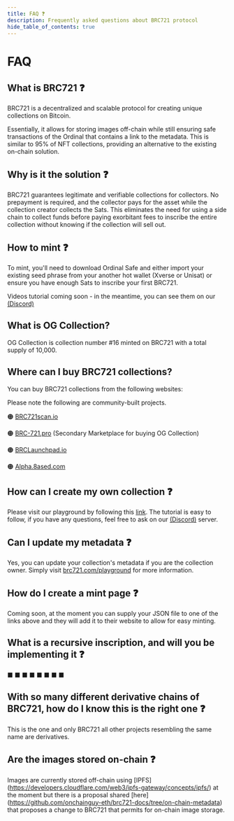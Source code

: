 ```yaml
---
title: FAQ ❓
description: Frequently asked questions about BRC721 protocol 
hide_table_of_contents: true
---
```


# FAQ

## What is BRC721 ❓

BRC721 is a decentralized and scalable protocol for creating unique collections on Bitcoin.

Essentially, it allows for storing images off-chain while still ensuring safe transactions of the Ordinal that contains a link to the metadata. This is similar to 95% of NFT collections, providing an alternative to the existing on-chain solution.

## Why is it the solution ❓

BRC721 guarantees legitimate and verifiable collections for collectors. No prepayment is required, and the collector pays for the asset while the collection creator collects the Sats. This eliminates the need for using a side chain to collect funds before paying exorbitant fees to inscribe the entire collection without knowing if the collection will sell out.

## How to mint ❓

To mint, you'll need to download Ordinal Safe and either import your existing seed phrase from your another hot wallet (Xverse or Unisat) or ensure you have enough Sats to inscribe your first BRC721.

Videos tutorial coming soon - in the meantime, you can see them on our [(Discord)](https://discord.com/invite/brc721) 

## What is OG Collection?

OG Collection is collection number #16 minted on BRC721 with a total supply of 10,000. 

## Where can I buy BRC721 collections?

You can buy BRC721 collections from the following websites:

Please note the following are community-built projects.

🟠 [BRC721scan.io](https://www.brc721scan.io/)

🟠 [BRC-721.pro](https://brc-721.pro/) (Secondary Marketplace for buying OG Collection)

🟠 [BRCLaunchpad.io](https://brclaunchpad.io/)

🟠 [Alpha.8ased.com](https://alpha.8ased.com/)

## How can I create my own collection ❓

Please visit our playground by following this [link](https://tutorial.brc721.com/). The tutorial is easy to follow, if you have any questions, feel free to ask on our [(Discord)](https://discord.com/invite/brc721) server.

## Can I update my metadata ❓

Yes, you can update your collection's metadata if you are the collection owner. Simply visit [brc721.com/playground](https://brc721.com/playground) for more information.

## How do I create a mint page ❓

Coming soon, at the moment you can supply your JSON file to one of the links above and they will add it to their website to allow for easy minting.

## What is a recursive inscription, and will you be implementing it ❓

■ ■ ■ ■ ■ ■ ■ ■

## With so many different derivative chains of BRC721, how do I know this is the right one ❓

This is the one and only BRC721 all other projects resembling the same name are derivatives.

## Are the images stored on-chain ❓

Images are currently stored off-chain using [IPFS] (https://developers.cloudflare.com/web3/ipfs-gateway/concepts/ipfs/) at the moment but there is a proposal shared [here] (https://github.com/onchainguy-eth/brc721-docs/tree/on-chain-metadata) that proposes a change to BRC721 that permits for on-chain image storage.
